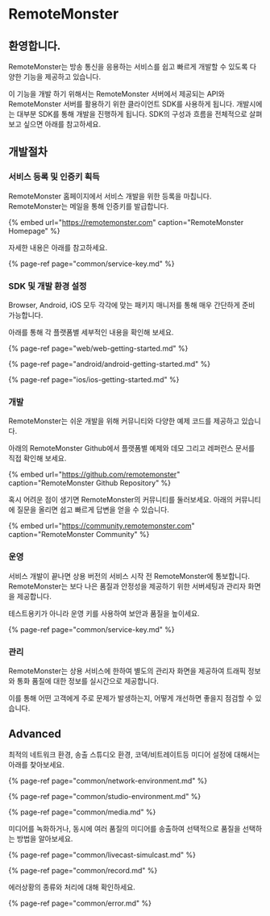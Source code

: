 # RemoteMonster

## **환영합니다.**

RemoteMonster는 방송 통신을 응용하는 서비스를 쉽고 빠르게 개발할 수 있도록 다양한 기능을 제공하고 있습니다.

이 기능을 개발 하기 위해서는 RemoteMonster 서버에서 제공되는 API와 RemoteMonster 서버를 활용하기 위한 클라이언트 SDK를 사용하게 됩니다. 개발시에는 대부분 SDK를 통해 개발을 진행하게 됩니다. SDK의 구성과 흐름을 전체적으로 살펴보고 싶으면 아래를 참고하세요.

## 개발절차

### 서비스 등록 및 인증키 획득

RemoteMonster 홈페이지에서 서비스 개발을 위한 등록을 마칩니다. RemoteMonster는 메일을 통해 인증키를 발급합니다.

{% embed url="https://remotemonster.com" caption="RemoteMonster Homepage" %}

자세한 내용은 아래를 참고하세요.

{% page-ref page="common/service-key.md" %}

### SDK 및 개발 환경 설정

Browser, Android, iOS 모두 각각에 맞는 패키지 매니저를 통해 매우 간단하게 준비 가능합니다.

아래를 통해 각 플랫폼별 세부적인 내용을 확인해 보세요.

{% page-ref page="web/web-getting-started.md" %}

{% page-ref page="android/android-getting-started.md" %}

{% page-ref page="ios/ios-getting-started.md" %}

### 개발

RemoteMonster는 쉬운 개발을 위해 커뮤니티와 다양한 예제 코드를 제공하고 있습니다.

아래의 RemoteMonster Github에서 플랫폼별 예제와 데모 그리고 레퍼런스 문서를 직접 확인해 보세요.

{% embed url="https://github.com/remotemonster" caption="RemoteMonster Github Repository" %}

혹시 어려운 점이 생기면 RemoteMonster의 커뮤니티를 둘러보세요. 아래의 커뮤니티에 질문을 올리면 쉽고 빠르게 답변을 얻을 수 있습니다.

{% embed url="https://community.remotemonster.com" caption="RemoteMonster Community" %}

### 운영

서비스 개발이 끝나면 상용 버전의 서비스 시작 전 RemoteMonster에 통보합니다. RemoteMonster는 보다 나은 품질과 안정성을 제공하기 위한 서버세팅과 관리자 화면을 제공합니다.

테스트용키가 아니라 운영 키를 사용하여 보안과 품질을 높이세요.

{% page-ref page="common/service-key.md" %}

### 관리

RemoteMonster는 상용 서비스에 한하여 별도의 관리자 화면을 제공하여 트래픽 정보와 통화 품질에 대한 정보를 실시간으로 제공합니다.

이를 통해 어떤 고객에게 주로 문제가 발생하는지, 어떻게 개선하면 좋을지 점검할 수 있습니다.

## Advanced

최적의 네트워크 환경, 송출 스튜디오 환경, 코덱/비트레이트등 미디어 설정에 대해서는 아래를 찾아보세요.

{% page-ref page="common/network-environment.md" %}

{% page-ref page="common/studio-environment.md" %}

{% page-ref page="common/media.md" %}

미디어를 녹화하거나, 동시에 여러 품질의 미디어를 송출하여 선택적으로 품질을 선택하는 방법을 알아보세요.

{% page-ref page="common/livecast-simulcast.md" %}

{% page-ref page="common/record.md" %}

에러상황의 종류와 처리에 대해 확인하세요.

{% page-ref page="common/error.md" %}

